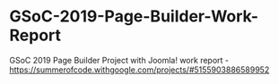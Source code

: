 # GSoC-2019-Page-Builder-Work-Report
GSoC 2019 Page Builder Project with Joomla! work report - https://summerofcode.withgoogle.com/projects/#5155903886589952
